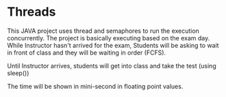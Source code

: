 # Threads

This JAVA project uses thread and semaphores to run the execution concurrently. The project is basically executing based on the exam day. While Instructor hasn't arrived for the exam, Students will be asking to wait in front of class and they will be waiting in order (FCFS). 

Until Instructor arrives, students will get into class and take the test (using sleep())

The time will be shown in mini-second in floating point values.
